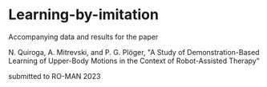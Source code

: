 # Learning-by-imitation

Accompanying data and results for the paper

N. Quiroga, A. Mitrevski, and P. G. Plöger, "A Study of Demonstration-Based Learning of Upper-Body Motions in the Context of Robot-Assisted Therapy"

submitted to RO-MAN 2023
